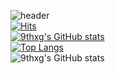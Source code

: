![header](https://capsule-render.vercel.app/api?type=waving&height=200&text=9th&desc=TaeHun%20Gu&fontColor=fff&color=ff8e00&fontAlignY=30&descSize=20&descAlignY=55)   
[![Hits](https://hits.seeyoufarm.com/api/count/incr/badge.svg?url=https%3A%2F%2Fgithub.com%2F9thxg&count_bg=%2300FFDA&title_bg=%23555555&icon=&icon_color=%23E7E7E7&title=hits&edge_flat=false)](https://hits.seeyoufarm.com)   
[![9thxg's GitHub stats](https://github-readme-stats.vercel.app/api?username=9thxg)](https://github.com/9thxg)   
[![Top Langs](https://github-readme-stats.vercel.app/api/top-langs/?username=9thxg&layout=compact)](https://github.com/9thxg/github-readme-stats)   
![9thxg's GitHub stats](https://github-readme-stats.vercel.app/api?username=9thxg&show_icons=true&theme=radical)   

<!--
**9thxg/9thxg** is a ✨ _special_ ✨ repository because its `README.md` (this file) appears on your GitHub profile.

Here are some ideas to get you started:

- 🔭 I’m currently working on ...
- 🌱 I’m currently learning ...
- 👯 I’m looking to collaborate on ...
- 🤔 I’m looking for help with ...
- 💬 Ask me about ...
- 📫 How to reach me: ...
- 😄 Pronouns: ...
- ⚡ Fun fact: ...
-->
